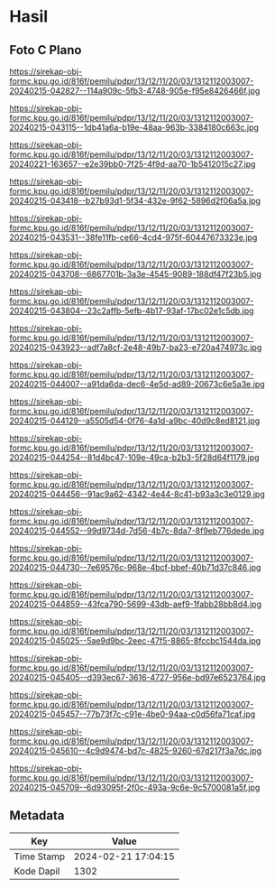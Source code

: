 # Hasil

## Foto C Plano

https://sirekap-obj-formc.kpu.go.id/816f/pemilu/pdpr/13/12/11/20/03/1312112003007-20240215-042827--114a909c-5fb3-4748-905e-f95e8426466f.jpg

https://sirekap-obj-formc.kpu.go.id/816f/pemilu/pdpr/13/12/11/20/03/1312112003007-20240215-043115--1db41a6a-b19e-48aa-963b-3384180c663c.jpg

https://sirekap-obj-formc.kpu.go.id/816f/pemilu/pdpr/13/12/11/20/03/1312112003007-20240221-163657--e2e39bb0-7f25-4f9d-aa70-1b5412015c27.jpg

https://sirekap-obj-formc.kpu.go.id/816f/pemilu/pdpr/13/12/11/20/03/1312112003007-20240215-043418--b27b93d1-5f34-432e-9f62-5896d2f06a5a.jpg

https://sirekap-obj-formc.kpu.go.id/816f/pemilu/pdpr/13/12/11/20/03/1312112003007-20240215-043531--38fe11fb-ce66-4cd4-975f-60447673323e.jpg

https://sirekap-obj-formc.kpu.go.id/816f/pemilu/pdpr/13/12/11/20/03/1312112003007-20240215-043708--6867701b-3a3e-4545-9089-188df47f23b5.jpg

https://sirekap-obj-formc.kpu.go.id/816f/pemilu/pdpr/13/12/11/20/03/1312112003007-20240215-043804--23c2affb-5efb-4b17-93af-17bc02e1c5db.jpg

https://sirekap-obj-formc.kpu.go.id/816f/pemilu/pdpr/13/12/11/20/03/1312112003007-20240215-043923--adf7a8cf-2e48-49b7-ba23-e720a474973c.jpg

https://sirekap-obj-formc.kpu.go.id/816f/pemilu/pdpr/13/12/11/20/03/1312112003007-20240215-044007--a91da6da-dec6-4e5d-ad89-20673c6e5a3e.jpg

https://sirekap-obj-formc.kpu.go.id/816f/pemilu/pdpr/13/12/11/20/03/1312112003007-20240215-044129--a5505d54-0f76-4a1d-a9bc-40d9c8ed8121.jpg

https://sirekap-obj-formc.kpu.go.id/816f/pemilu/pdpr/13/12/11/20/03/1312112003007-20240215-044254--81d4bc47-109e-49ca-b2b3-5f28d64f1179.jpg

https://sirekap-obj-formc.kpu.go.id/816f/pemilu/pdpr/13/12/11/20/03/1312112003007-20240215-044456--91ac9a62-4342-4e44-8c41-b93a3c3e0129.jpg

https://sirekap-obj-formc.kpu.go.id/816f/pemilu/pdpr/13/12/11/20/03/1312112003007-20240215-044552--99d9734d-7d56-4b7c-8da7-8f9eb776dede.jpg

https://sirekap-obj-formc.kpu.go.id/816f/pemilu/pdpr/13/12/11/20/03/1312112003007-20240215-044730--7e69576c-968e-4bcf-bbef-40b71d37c846.jpg

https://sirekap-obj-formc.kpu.go.id/816f/pemilu/pdpr/13/12/11/20/03/1312112003007-20240215-044859--43fca790-5699-43db-aef9-1fabb28bb8d4.jpg

https://sirekap-obj-formc.kpu.go.id/816f/pemilu/pdpr/13/12/11/20/03/1312112003007-20240215-045025--5ae9d9bc-2eec-47f5-8865-8fccbc1544da.jpg

https://sirekap-obj-formc.kpu.go.id/816f/pemilu/pdpr/13/12/11/20/03/1312112003007-20240215-045405--d393ec67-3616-4727-956e-bd97e6523764.jpg

https://sirekap-obj-formc.kpu.go.id/816f/pemilu/pdpr/13/12/11/20/03/1312112003007-20240215-045457--77b73f7c-c91e-4be0-94aa-c0d56fa71caf.jpg

https://sirekap-obj-formc.kpu.go.id/816f/pemilu/pdpr/13/12/11/20/03/1312112003007-20240215-045610--4c9d9474-bd7c-4825-9260-67d217f3a7dc.jpg

https://sirekap-obj-formc.kpu.go.id/816f/pemilu/pdpr/13/12/11/20/03/1312112003007-20240215-045709--6d93095f-2f0c-493a-9c6e-9c5700081a5f.jpg


## Metadata

| Key        | Value               |
| ---------- | ------------------- |
| Time Stamp | 2024-02-21 17:04:15 |
| Kode Dapil | 1302                |



